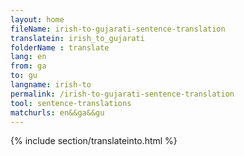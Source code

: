 ```yaml
---
layout: home
fileName: irish-to-gujarati-sentence-translation
translatein: irish_to_gujarati
folderName : translate
lang: en
from: ga
to: gu
langname: irish-to
permalink: /irish-to-gujarati-sentence-translation
tool: sentence-translations
matchurls: en&&ga&&gu
---
```

{% include section/translateinto.html %}
